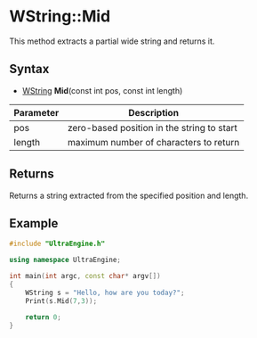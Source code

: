 # WString::Mid #
This method extracts a partial wide string and returns it.

## Syntax ##
- [WString](WString.md) **Mid**(const int pos, const int length)

| Parameter | Description |
| --- | --- |
| pos | zero-based position in the string to start |
| length | maximum number of characters to return |

## Returns ##
Returns a string extracted from the specified position and length.

## Example

```c++
#include "UltraEngine.h"

using namespace UltraEngine;

int main(int argc, const char* argv[])
{
    WString s = "Hello, how are you today?";
    Print(s.Mid(7,3));

    return 0;
}
```
